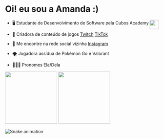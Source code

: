 <h1 align="left">Oi! eu sou a Amanda :) </h1>

<img align="right" width="30" src="https://cdn.jsdelivr.net/gh/devicons/devicon/icons/javascript/javascript-plain.svg"/>

- 🖥️ Estudante de Desenvolvimento de Software pela Cubos Academy 

- 💭 Criadora de conteúdo de jogos [Twitch](https://www.twitch.tv/amandast0rm) [TikTok](https://www.tiktok.com/@amandast0rm) 

- 📱 Me encontre na rede social vizinha [Instagram](https://www.instagram.com/amandast0rm/)

- 🌪️ Jogadora assídua de Pokémon Go e Valorant

- 👩🏽‍💻 Pronomes Ela/Dela 

<div>
<img height="170em" src="https://github-readme-stats.vercel.app/api?username=amandaureliano&show_icons=true&theme=radical">
<img height="170em" src="https://github-readme-stats.vercel.app/api/top-langs/?username=amandaureliano&show_icons=true&theme=radical">
<div/>

![Snake animation](https://github.com/amandaureliano/amandaureliano/blob/output/github-contribution-grid-snake.svg)
